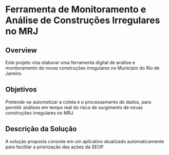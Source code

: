 # Ferramenta de Monitoramento e Análise de Construções Irregulares no MRJ

<h2> Overview </h2>

Este projeto visa elaborar uma ferramenta digital de análise e monitoramento de novas construções irregulares no Município do Rio de Janeiro.

<h2> Objetivos </h2>

Pretende-se automatizar a coleta e o processamento de dados, para permitir análises em tempo real do risco de surgimento de novas construções irregulares no MRJ.

<h2> Descrição da Solução </h2>

A solução proposta consiste em um aplicativo atualizado automaticamente para facilitar a priorização das ações da SEOP.